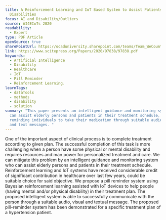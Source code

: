```yaml
---
title: A Reinforcement Learning and IoT Based System to Assist Patients with
  Disabilities
focus: AI and Disability/Outliers
source: AI4EIoTs 2020
readability:
  - Expert
type: PDF Article
openSource: true
sharePointUrl: https://ocaduniversity.sharepoint.com/teams/Team_WeCount/Shared%20Documents/Resources%20and%20Tools/Literature%20(curated)/A%20Reinforcement%20Learning%20and%20IoT%20based%20System%20to%20Assist%20Patients%20with%20Disabilities.pdf
link: https://www.scitepress.org/Papers/2020/97838/97838.pdf
keywords:
  - Artificial Intelligence
  - Disability
  - Healthcare
  - IoT
  - Pill Reminder
  - Reinforcement Learning.
learnTags:
  - dataTools
  - methods
  - disability
  - solution
summary: "This paper presents an intelligent guidance and monitoring system that
  can assist elderly persons and patients in their treatment schedule, such as
  reminding individuals to take their medication through suitable audio, visual
  and text messages. "
---
```

One of the important aspect of clinical process is to complete treatment according to given plan. The successful completion of this task is more challenging when a person have some physical or mental disability and requires resources and man power for personalized treatment and care. We can mitigate this problem by an intelligent guidance and monitoring system who can assist elderly persons and patients in their treatment schedule. Reinforcement learning and IoT systems have received considerable credit of significant contribution in healthcare over last few years, could be suitable choice for said objective. We propose a pill reminder system using Bayesian reinforcement learning assisted with IoT devices to help people (having mental and/or physical disability) in their treatment plan. The proposed intelligent system is able to successfully communicate with the person through a suitable audio, visual and textual message. The proposed pill-reminder system has been demonstrated for a specific treatment plan of a hypertension patient.
